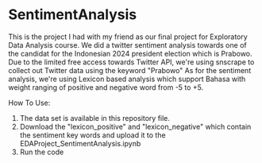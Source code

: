 # SentimentAnalysis
This is the project I had with my friend as our final project for Exploratory Data Analysis course.
We did a twitter sentiment analysis towards one of the candidat for the Indonesian 2024 president election which is Prabowo.
Due to the limited free access towards Twitter API, we're using snscrape to collect out Twitter data using the keyword "Prabowo"
As for the sentiment analysis, we're using Lexicon based analysis which support Bahasa with weight ranging of positive and negative word from -5 to +5.

How To Use:
  1. The data set is available in this repository file.
  2. Download the "lexicon_positive" and "lexicon_negative" which contain the sentiment key words and upload it to the EDAProject_SentimentAnalysis.ipynb
  3. Run the code
